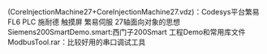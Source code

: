 (CoreInjectionMachine27+CoreInjectionMachine27.vdz)：Codesys平台繁易FL6 PLC 施耐德 触摸屏 繁易伺服 27轴面向对象的思想 
Siemens200SmartDemo.smart:西门子200Smart 工程Demo和常用库文件
ModbusTool.rar：比较好用的串口调试工具

